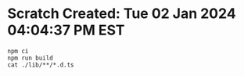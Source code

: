 # Scratch Created: Tue 02 Jan 2024 04:04:37 PM EST

```
npm ci
npm run build
cat ./lib/**/*.d.ts
```
